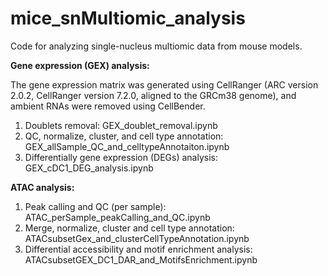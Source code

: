 # mice_snMultiomic_analysis

Code for analyzing single-nucleus multiomic data from mouse models.

**Gene expression (GEX) analysis:**

The gene expression matrix was generated using CellRanger (ARC version 2.0.2, CellRanger version 7.2.0, aligned to the GRCm38 genome), and ambient RNAs were removed using CellBender.
1. Doublets removal: GEX_doublet_removal.ipynb
2. QC, normalize, cluster, and cell type annotation: GEX_allSample_QC_and_celltypeAnnotaiton.ipynb
3. Differentially gene expression (DEGs) analysis: GEX_cDC1_DEG_analysis.ipynb

**ATAC analysis:**
1. Peak calling and QC (per sample): ATAC_perSample_peakCalling_and_QC.ipynb
2. Merge, normalize, cluster and cell type annotation: ATACsubsetGex_and_clusterCellTypeAnnotation.ipynb
3. Differential accessibility and motif enrichment analysis: ATACsubsetGEX_DC1_DAR_and_MotifsEnrichment.ipynb
